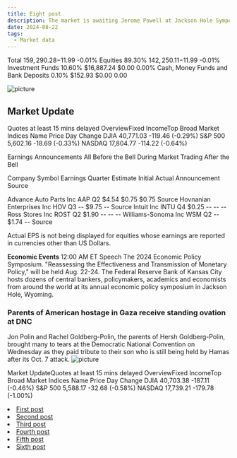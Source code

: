 ```yaml
---
title: Eight post
description: The market is awaiting Jerome Powell at Jackson Hole Symposium.
date: 2024-08-22
tags:
  - Market data
---
```


Total
$159,290.28
-$11.99 -0.01%
Equities
89.30%
$142,250.11
-$11.99 -0.01%
Investment Funds
10.60%
$16,887.24
$0.00 0.00%
Cash, Money Funds and Bank Deposits
0.10%
$152.93
$0.00 0.00

<img src="/img/image8.png" alt="picture"/>

<h2>Market Update</h2>
Quotes at least 15 mins delayed
OverviewFixed IncomeTop Broad Market Indices
Name	Price	Day Change
DJIA	40,771.03	 -119.46 (-0.29%)
S&P 500	5,602.16	 -18.69 (-0.33%)
NASDAQ	17,804.77	 -114.22 (-0.64%)


Earnings Announcements
All Before the Bell During Market Trading After the Bell

Company	Symbol	Earnings Quarter	Estimate	Initial	Actual	Announcement Source

Advance Auto Parts Inc	AAP	Q2	$4.54	$0.75	$0.75	Source
Hovnanian Enterprises Inc	HOV	Q3	--	$9.75	--	Source
Intuit Inc	INTU	Q4	$0.25	--	--	--
Ross Stores Inc	ROST	Q2	$1.90	--	--	--
Williams-Sonoma Inc	WSM	Q2	--	$1.74	--	Source

Actual EPS is not being displayed for equities whose earnings are reported in currencies other than US Dollars.


<strong>Economic Events</strong>
12:00 AM ET	Speech
The 2024 Economic Policy Symposium. "Reassessing the Effectiveness and Transmission of Monetary Policy," will be held Aug. 22-24. The Federal Reserve Bank of Kansas City hosts dozens of central bankers, policymakers, academics and economists from around the world at its annual economic policy symposium in Jackson Hole, Wyoming.

<h3>Parents of American hostage in Gaza receive standing ovation at DNC</h3>
Jon Polin and Rachel Goldberg-Polin, the parents of Hersh Goldberg-Polin, brought many to tears at the Democratic National Convention on Wednesday as they paid tribute to their son who is still being held by Hamas after its Oct. 7 attack.

<img src="/img/image9.png" alt="picture" />

Market UpdateQuotes at least 15 mins delayed
OverviewFixed IncomeTop Broad Market Indices
Name	Price	Day Change
DJIA	40,703.38	 -187.11 (-0.46%)
S&P 500	5,588.17	 -32.68 (-0.58%)
NASDAQ	17,739.21	 -179.78 (-1.00%)



<li><a href="/blog/firstpost/">First post</a></li>
<li><a href="/blog/secondpost/">Second post</a></li>
<li><a href="/blog/thirdpost/">Third post</a></li>
<li><a href="/blog/fourthpost/">Fourth post</a></li>
<li><a href="/blog/fifthpost/">Fifth post</a></li>
<li><a href="/blog/sixthpost/">Sixth post</a></li>
